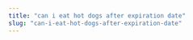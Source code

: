 ```yaml
---
title: "can i eat hot dogs after expiration date"
slug: "can-i-eat-hot-dogs-after-expiration-date"
---
```


